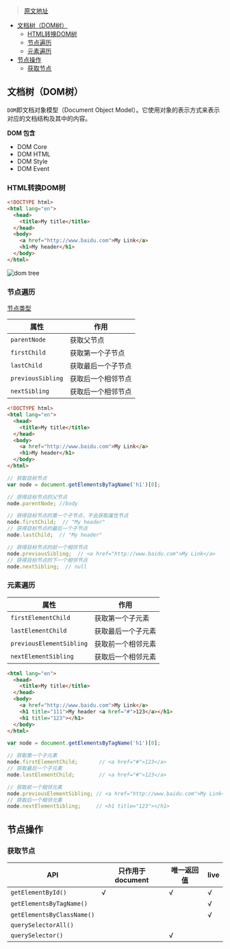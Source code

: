 >[原文地址](https://github.com/hua03/blog/blob/master/blog/笔记/JavaScript之Dom对象.md)

<!-- TOC depthFrom:2 -->

- [文档树（DOM树）](#文档树dom树)
  - [HTML转换DOM树](#html转换dom树)
  - [节点遍历](#节点遍历)
  - [元素遍历](#元素遍历)
- [节点操作](#节点操作)
  - [获取节点](#获取节点)

<!-- /TOC -->

## 文档树（DOM树）

`DOM`即文档对象模型（Document Object Model）。它使用对象的表示方式来表示对应的文档结构及其中的内容。

**DOM 包含**

- DOM Core
- DOM HTML
- DOM Style
- DOM Event

### HTML转换DOM树

```html
<!DOCTYPE html>
<html lang="en">
  <head>
    <title>My title</title>
  </head>
  <body>
    <a href="http://www.baidu.com">My Link</a>
    <h1>My header</h1>
  </body>
</html>
```

![dom tree](http://opd59bmxu.bkt.clouddn.com/2017121022295.png)

### 节点遍历

[节点类型](https://developer.mozilla.org/zh-CN/docs/Web/API/Node/nodeType)

|       属性        |        作用        |
| ----------------- | ------------------ |
| `parentNode`      | 获取父节点         |
| `firstChild`      | 获取第一个子节点   |
| `lastChild`       | 获取最后一个子节点 |
| `previousSibling` | 获取后一个相邻节点 |
| `nextSibling`     | 获取后一个相邻节点 |


```html
<!DOCTYPE html>
<html lang="en">
  <head>
    <title>My title</title>
  </head>
  <body>
    <a href="http://www.baidu.com">My Link</a>
    <h1>My header</h1>
  </body>
</html>
```


```javascript
// 获取目标节点
var node = document.getElementsByTagName('h1')[0];

// 获得目标节点的父节点
node.parentNode; //body

// 获得目标节点的第一个子节点，不会获取属性节点
node.firstChild;  // "My header" 
// 获得目标节点的最后一个子节点
node.lastChild;  // "My header"

// 获得目标节点的前一个相邻节点
node.previousSibling;  // <a href="http://www.baidu.com">My Link</a>
// 获得目标节点的下一个相邻节点
node.nextSibling;  // null
```


### 元素遍历

|           属性           |        作用        |
| ------------------------ | ------------------ |
| `firstElementChild`      | 获取第一个子元素   |
| `lastElementChild`       | 获取最后一个子元素 |
| `previousElementSibling` | 获取前一个相邻元素 |
| `nextElementSibling`     | 获取后一个相邻元素 |


```html
<html lang="en">
  <head>
    <title>My title</title>
  </head>
  <body>
    <a href="http://www.baidu.com">My Link</a>
    <h1 title="111">My header <a href="#">123</a></h1>
    <h1 title="123"></h1>
  </body>
</html>
```

```javascript
var node = document.getElementsByTagName('h1')[0];

// 获取第一个子元素
node.firstElementChild;       // <a href="#">123</a>
// 获取最后一个子元素
node.lastElementChild;        // <a href="#">123</a>

// 获取前一个相邻元素
node.previousElementSibling; // <a href="http://www.baidu.com">My Link</a>
// 获取后一个相邻元素
node.nextElementSibling;     // <h1 title="123"></h1>
```

## 节点操作

### 获取节点

|           API            | 只作用于 document | 唯一返回值 | live |
| ------------------------ | ----------------- | ---------- | ---- |
| `getElementById()`         | √                 | √          | √    |
| `getElementsByTagName()`   |                   |            | √    |
| `getElementsByClassName()` |                   |            | √    |
| `querySelectorAll()`       |                   |            |      |
| `querySelector()`          |                   | √          |      |
